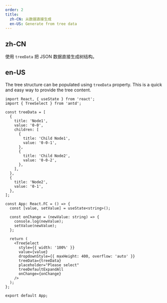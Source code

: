 ```yaml
---
order: 2
title:
  zh-CN: 从数据直接生成
  en-US: Generate from tree data
---
```


## zh-CN

使用 `treeData` 把 JSON 数据直接生成树结构。

## en-US

The tree structure can be populated using `treeData` property. This is a quick and easy way to provide the tree content.

```tsx
import React, { useState } from 'react';
import { TreeSelect } from 'antd';

const treeData = [
  {
    title: 'Node1',
    value: '0-0',
    children: [
      {
        title: 'Child Node1',
        value: '0-0-1',
      },
      {
        title: 'Child Node2',
        value: '0-0-2',
      },
    ],
  },
  {
    title: 'Node2',
    value: '0-1',
  },
];

const App: React.FC = () => {
  const [value, setValue] = useState<string>();

  const onChange = (newValue: string) => {
    console.log(newValue);
    setValue(newValue);
  };

  return (
    <TreeSelect
      style={{ width: '100%' }}
      value={value}
      dropdownStyle={{ maxHeight: 400, overflow: 'auto' }}
      treeData={treeData}
      placeholder="Please select"
      treeDefaultExpandAll
      onChange={onChange}
    />
  );
};

export default App;
```
